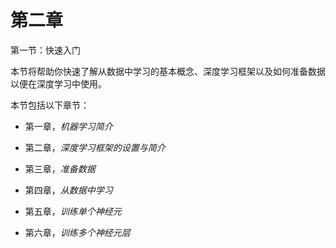 # 第二章

第一节：快速入门

本节将帮助你快速了解从数据中学习的基本概念、深度学习框架以及如何准备数据以便在深度学习中使用。

本节包括以下章节：

+   第一章，*机器学习简介*

+   第二章，*深度学习框架的设置与简介*

+   第三章，*准备数据*

+   第四章，*从数据中学习*

+   第五章，*训练单个神经元*

+   第六章，*训练多个神经元层*
